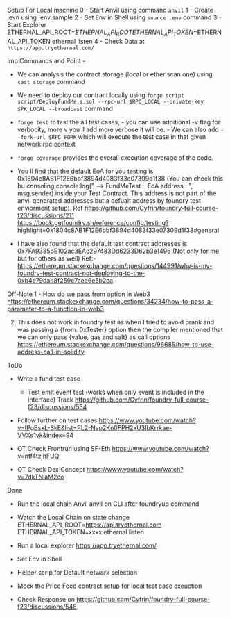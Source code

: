 Setup For Local machine
0 - Start Anvil using command `anvil`
1 - Create .evn using .env.sample 
2 - Set Env in Shell using `source .env` command
3 - Start Explorer ETHERNAL_API_ROOT=$ETHERNAL_API_ROOT ETHERNAL_API_TOKEN=$ETHERNAL_API_TOKEN ethernal listen
4 - Check Data at `https://app.tryethernal.com/`




Imp Commands and Point -

- We can analysis the contract storage (local or ether scan one) using `cast storage` command 
- We need to deploy our contract locally using `forge script script/DeployFundMe.s.sol --rpc-url $RPC_LOCAL --private-key $PK_LOCAL --broadcast` command
- `forge test` to test the all test cases, 
      - you can use additional -v flag for verbocity, more v you ll add more verbose it will be.
      - We can also add `--fork-url $RPC_FORK` which will execute the test case in that given network rpc context

- `forge coverage` provides the overall execution coverage of the code.

- You ll find that the default EoA for you testing is 0x1804c8AB1F12E6bbf3894d4083f33e07309d1f38
(You can check this bu consoling console.log(" --> FundMeTest :: EoA address : ", msg.sender) inside your Test Contract. This address is not part of the anvil generated addresses but a defualt address by foundry test enviorment setup).
Ref https://github.com/Cyfrin/foundry-full-course-f23/discussions/211 https://book.getfoundry.sh/reference/config/testing?highlight=0x1804c8AB1F12E6bbf3894d4083f33e07309d1f38#general

- I have also found that the default test contract addresses is 0x7FA9385bE102ac3EAc297483Dd6233D62b3e1496 (Not only for me but for others as well)
Ref:- https://ethereum.stackexchange.com/questions/144991/why-is-my-foundry-test-contract-not-deploying-to-the-0xb4c79dab8f259c7aee6e5b2aa


Off-Note
1 - How do we pass from option in Web3
https://ethereum.stackexchange.com/questions/34234/how-to-pass-a-parameter-to-a-function-in-web3

2. This does not work in foundry test as when I tried to avoid prank and was passing a {from: 0xTester} option then  the compiler mentioned that we can only pass {value, gas and salt} as call options 
https://ethereum.stackexchange.com/questions/96685/how-to-use-address-call-in-solidity


ToDo 

- Write a fund test case
  - Test emit event test  (works when only event is included in the interface)
  Track https://github.com/Cyfrin/foundry-full-course-f23/discussions/554

- Follow further on test cases https://www.youtube.com/watch?v=IPgBsxL-SkE&list=PL2-Nvp2Kn0FPH2xU3IbKrrkae-VVXs1vk&index=94


- OT Check Frontrun using SF-Eth https://www.youtube.com/watch?v=ntf4tzjhFUQ
- OT Check Dex Concept https://www.youtube.com/watch?v=7dkTNlaM2co

Done 
- Run the local chain Anvil
  anvil on CLI after foundryup command  
- Watch the Local Chain on state change
  ETHERNAL_API_ROOT=https://api.tryethernal.com ETHERNAL_API_TOKEN=xxxx ethernal listen
- Run a local explorer
  https://app.tryethernal.com/

- Set Env in Shell
- Helper scrip for Default network selection
- Mock the Price Feed contract setup for local test case exeuction
- Check Response on https://github.com/Cyfrin/foundry-full-course-f23/discussions/548